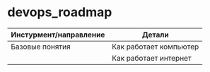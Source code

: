 # devops_roadmap

| Инстурмент/направление  | Детали   |
| ------- | -------- |
| Базовые понятия   | Как работает компьютер    |
|     | Как работает интернет  |
